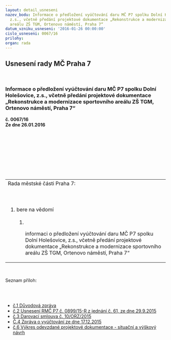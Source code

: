```yaml
---
layout: detail_usneseni
nazev_bodu: Informace o předložení vyúčtování daru MČ P7 spolku Dolní Holešovice,
  z.s., včetně předání projektové dokumentace „Rekonstrukce a modernizace sportovního
  areálu ZŠ TGM, Ortenovo náměstí, Praha 7“
datum_vzniku_usneseni: '2016-01-26 00:00:00'
cislo_usneseni: 0067/16
prilohy: 
organ: rada
---
```

<div id="ucUsn_pList" class="usn">
	<span><h2>Usnesení rady MČ Praha 7 </h2>
<br></span><div class="standBody">
<span><h3>Informace o předložení vyúčtování daru MČ P7 spolku Dolní Holešovice, z.s., včetně předání projektové dokumentace „Rekonstrukce a modernizace sportovního areálu ZŠ TGM, Ortenovo náměstí, Praha 7“</h3></span><div class="center">
		<strong>č. 0067/16</strong><br>
	</div>
<div class="center">
		<strong>Ze dne 26.01.2016</strong><br><br>
	</div>
<p><br></p>
<table class="documentProperties tableView">
<br><tbody>
<br><tr>
<br><td>Rada městské části Praha 7:</td>
</tr>
<br><tr>
<br><td>
<br><ol class="urzList_view">
<br><li class="urzClass1">bere na vědomí <br><ol class="urzOlClass">
<br><li class="urzClass2">
<br><p>informaci o předložení vyúčtování daru MČ P7 spolku Dolní Holešovice, z.s., včetně předání projektové dokumentace „Rekonstrukce a modernizace sportovního areálu ZŠ TGM, Ortenovo náměstí, Praha 7“</p>
</li>
</ol>
</li>
</ol>
</td>
</tr>
</tbody>
</table>
<br><p>Seznam příloh:</p>
<br><ul>
<br><li>
<a href="/zdroj.aspx?typ=4&amp;Id=70021&amp;sh=2125743541" target="_blank" title="Odkaz na soubor - 30,4 kB - nové okno">č.1 Důvodová zpráva</a><br>
</li>
<li>
<a href="/zdroj.aspx?typ=4&amp;Id=70022&amp;sh=2125844117" target="_blank" title="Odkaz na soubor - 35,1 kB - nové okno">č.2 Usnesení RMČ P7 č. 0899/15-R z jednání č. 61, ze dne 29.9.2015</a><br>
</li>
<li>
<a href="/zdroj.aspx?typ=4&amp;Id=70023&amp;sh=2125815285" target="_blank" title="Odkaz na soubor - 34,2 kB - nové okno">č.3 Darovací smlouva č. 10/ORZ/2015</a><br>
</li>
<li>
<a href="/zdroj.aspx?typ=4&amp;Id=70024&amp;sh=2125636053" target="_blank" title="Odkaz na soubor - 364,4 kB - nové okno">Č.4 Zpráva o vyúčtování ze dne 17.12.2015</a><br>
</li>
<li><a href="/zdroj.aspx?typ=4&amp;Id=70025&amp;sh=2125607989" target="_blank" title="Odkaz na soubor - 539,4 kB - nové okno">č.6 Výkres odevzdané projektové dokumentace - situační a výškový návrh</a></li>
</ul>
</div>
</div>